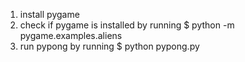1. install pygame
2. check if pygame is installed by running 
    $ python -m pygame.examples.aliens
3. run pypong by running
    $ python pypong.py